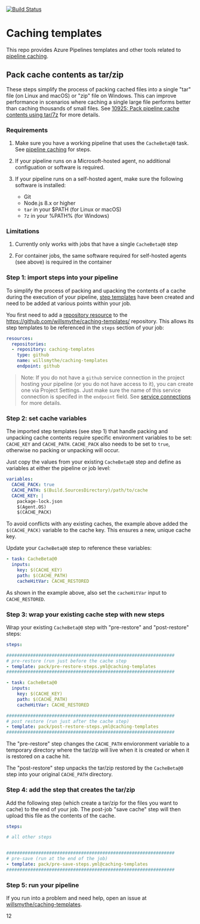 [![Build Status](https://dev.azure.com/willsmythe/caching-templates/_apis/build/status/willsmythe.caching-templates?branchName=master)](https://dev.azure.com/willsmythe/caching-templates/_build/latest?definitionId=54&branchName=master)

# Caching templates

This repo provides Azure Pipelines templates and other tools related to [pipeline caching](https://aka.ms/pipeline-caching-docs).

## Pack cache contents as tar/zip

These steps simplify the process of packing cached files into a single "tar" file (on Linux and macOS) or "zip" file on Windows. This can improve performance in scenarios where caching a single large file performs better than caching thousands of small files. See [10925: Pack pipeline cache contents using tar/7z](https://github.com/microsoft/azure-pipelines-tasks/issues/10925) for more details.

### Requirements

1. Make sure you have a working pipeline that uses the `CacheBeta@0` task. See [pipeline caching](https://aka.ms/pipeline-caching-docs) for steps.

2. If your pipeline runs on a Microsoft-hosted agent, no additional configuation or software is required.

3. If your pipeline runs on a self-hosted agent, make sure the following software is installed:
   * Git
   * Node.js 8.x or higher
   * `tar` in your $PATH (for Linux or macOS)
   * `7z` in your %PATH% (for Windows)

### Limitations

1. Currently only works with jobs that have a single `CacheBeta@0` step

2. For container jobs, the same software required for self-hosted agents (see above) is required in the container

### Step 1: import steps into your pipeline

To simplify the process of packing and upacking the contents of a cache during the execution of your pipeline, [step templates](https://docs.microsoft.com/azure/devops/pipelines/process/templates?view=azure-devops#using-other-repositories) have been created and need to be added at various points within your job. 

You first need to add a [repository resource](https://docs.microsoft.com/azure/devops/pipelines/yaml-schema?view=azure-devops&tabs=schema#resources) to the https://github.com/willsmythe/caching-templates/ repository. This allows its step templates to be referenced in the `steps` section of your job:

```yaml
resources:
  repositories:
  - repository: caching-templates
    type: github
    name: willsmythe/caching-templates
    endpoint: github
```

> Note: If you do not have a `github` service connection in the project hosting your pipeline (or you do not have access to it), you can create one via Project Settings. Just make sure the name of this service connection is specifed in the `endpoint` field. See [service connections](https://docs.microsoft.com/azure/devops/pipelines/library/service-endpoints?view=azure-devops&tabs=yaml) for more details.

### Step 2: set cache variables

The imported step templates (see step 1) that handle packing and unpacking cache contents require specific environment variables to be set: `CACHE_KEY` and `CACHE_PATH`. `CACHE_PACK` also needs to be set to `true`, otherwise no packing or unpacking will occur.

Just copy the values from your existing `CacheBeta@0` step and define as variables at either the pipeline or job level:

```yaml
variables:
  CACHE_PACK: true
  CACHE_PATH: $(Build.SourcesDirectory)/path/to/cache
  CACHE_KEY: |
    package-lock.json
    $(Agent.OS)
    $(CACHE_PACK)
```

To avoid conflicts with any existing caches, the example above added the `$(CACHE_PACK)` variable to the cache key. This ensures a new, unique cache key.

Update your `CacheBeta@0` step to reference these variables:

```yaml
- task: CacheBeta@0
  inputs:
    key: $(CACHE_KEY)
    path: $(CACHE_PATH)
    cacheHitVar: CACHE_RESTORED
```

As shown in the example above, also set the `cacheHitVar` input to `CACHE_RESTORED`. 

### Step 3: wrap your existing cache step with new steps

Wrap your existing `CacheBeta@0` step with "pre-restore" and "post-restore" steps:

```yaml
steps:

###############################################################
# pre-restore (run just before the cache step
- template: pack/pre-restore-steps.yml@caching-templates
###############################################################

- task: CacheBeta@0
  inputs:
    key: $(CACHE_KEY)
    path: $(CACHE_PATH)
    cacheHitVar: CACHE_RESTORED

###############################################################
# post restore (run just after the cache step)
- template: pack/post-restore-steps.yml@caching-templates
###############################################################
```

The "pre-restore" step changes the `CACHE_PATH` envioronment variable to a temporary directory where the tar/zip will live when it is created or when it is restored on a cache hit.

The "post-restore" step unpacks the tar/zip restored by the `CacheBeta@0` step into your original `CACHE_PATH` directory.

### Step 4: add the step that creates the tar/zip

Add the following step (which create a tar/zip for the files you want to cache) to the end of your job. The post-job "save cache" step will then upload this file as the contents of the cache.

```yaml
steps:

# all other steps 


###############################################################
# pre-save (run at the end of the job)
- template: pack/pre-save-steps.yml@caching-templates
###############################################################
```

### Step 5: run your pipeline

If you run into a problem and need help, open an issue at [willsmythe/caching-templates](https://github.com/willsmythe/caching-templates/issues).

12

